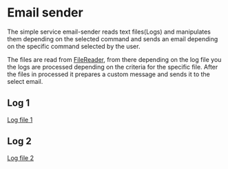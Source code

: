 # Email sender 

The simple service email-sender reads text files(Logs) and manipulates them depending on the selected command and sends an email depending on the specific command selected by the user.

The files are read from [FileReader](https://github.com/DenisBuserski/email-sender/blob/main/src/main/java/org/example/FileReader.java), from there depending on the log file you the logs are processеd depending on the criteria for the specific file. After the files in processed it prepares a custom message and sends it to the select email.




## Log 1
[Log file 1](https://github.com/DenisBuserski/email-sender/blob/main/src/main/resources/logs-1.txt)

## Log 2
[Log file 2](https://github.com/DenisBuserski/email-sender/blob/main/src/main/resources/logs-2.txt)
